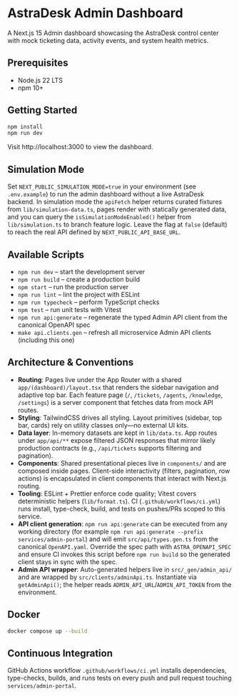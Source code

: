 # AstraDesk Admin Dashboard

A Next.js 15 Admin dashboard showcasing the AstraDesk control center with mock ticketing data, activity events, and system health metrics.

## Prerequisites

- Node.js 22 LTS
- npm 10+

## Getting Started

```bash
npm install
npm run dev
```

Visit http://localhost:3000 to view the dashboard.

## Simulation Mode

Set `NEXT_PUBLIC_SIMULATION_MODE=true` in your environment (see `.env.example`) to run the admin dashboard without a live AstraDesk backend. In simulation mode the `apiFetch` helper returns curated fixtures from `lib/simulation-data.ts`, pages render with statically generated data, and you can query the `isSimulationModeEnabled()` helper from `lib/simulation.ts` to branch feature logic. Leave the flag at `false` (default) to reach the real API defined by `NEXT_PUBLIC_API_BASE_URL`.

## Available Scripts

- `npm run dev` – start the development server
- `npm run build` – create a production build
- `npm start` – run the production server
- `npm run lint` – lint the project with ESLint
- `npm run typecheck` – perform TypeScript checks
- `npm test` – run unit tests with Vitest
- `npm run api:generate` – regenerate the typed Admin API client from the canonical OpenAPI spec
- `make api.clients.gen` – refresh all microservice Admin API clients (including this one)

## Architecture & Conventions

- **Routing**: Pages live under the App Router with a shared `app/(dashboard)/layout.tsx` that renders the sidebar navigation and adaptive top bar. Each feature page (`/`, `/tickets`, `/agents`, `/knowledge`, `/settings`) is a server component that fetches data from mock API routes.
- **Styling**: TailwindCSS drives all styling. Layout primitives (sidebar, top bar, cards) rely on utility classes only—no external UI kits.
- **Data layer**: In-memory datasets are kept in `lib/data.ts`. App routes under `app/api/**` expose filtered JSON responses that mirror likely production contracts (e.g., `/api/tickets` supports filtering and pagination).
- **Components**: Shared presentational pieces live in `components/` and are composed inside pages. Client-side interactivity (filters, pagination, row actions) is encapsulated in client components that interact with Next.js routing.
- **Tooling**: ESLint + Prettier enforce code quality; Vitest covers deterministic helpers (`lib/format.ts`). CI (`.github/workflows/ci.yml`) runs install, type-check, build, and tests on pushes/PRs scoped to this service.
- **API client generation**: `npm run api:generate` can be executed from any working directory (for example `npm run api:generate --prefix services/admin-portal`) and will emit `src/api/types.gen.ts` from the canonical `OpenAPI.yaml`. Override the spec path with `ASTRA_OPENAPI_SPEC` and ensure CI invokes this script before `npm run build` so the generated client stays in sync with the spec.
- **Admin API wrapper**: Auto-generated helpers live in `src/_gen/admin_api/` and are wrapped by `src/clients/adminApi.ts`. Instantiate via `getAdminApi()`; the helper reads `ADMIN_API_URL`/`ADMIN_API_TOKEN` from the environment.

## Docker

```bash
docker compose up --build
```

## Continuous Integration

GitHub Actions workflow `.github/workflows/ci.yml` installs dependencies, type-checks, builds, and runs tests on every push and pull request touching `services/admin-portal`.
